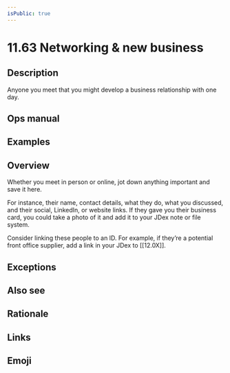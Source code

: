 ```yaml
---
isPublic: true
---
```


# 11.63 Networking & new business

## Description

Anyone you meet that you might develop a business relationship with one day.

## Ops manual

## Examples

## Overview

Whether you meet in person or online, jot down anything important and save it here.

For instance, their name, contact details, what they do, what you discussed, and their social, LinkedIn, or website links. If they gave you their business card, you could take a photo of it and add it to your JDex note or file system.

Consider linking these people to an ID. For example, if they’re a potential front office supplier, add a link in your JDex to [[12.0X]].

## Exceptions

## Also see

## Rationale

## Links

## Emoji
